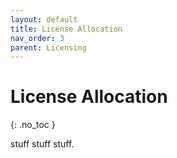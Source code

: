 ```yaml
---
layout: default
title: License Allocation
nav_order: 3
parent: Licensing
---
```


# License Allocation
{: .no_toc }

stuff stuff stuff.
